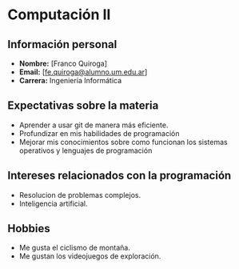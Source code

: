 # Computación II

## Información personal
- **Nombre:** [Franco Quiroga]
- **Email:** [fe.quiroga@alumno.um.edu.ar]
- **Carrera:** Ingeniería Informática

## Expectativas sobre la materia
- Aprender a usar git de manera más eficiente.
- Profundizar en mis habilidades de programación
- Mejorar mis conocimientos sobre como funcionan los sistemas operativos y lenguajes de programación


## Intereses relacionados con la programación
- Resolucion de problemas complejos.
- Inteligencia artificial.

## Hobbies
- Me gusta el ciclismo de montaña.
- Me gustan los videojuegos de exploración.